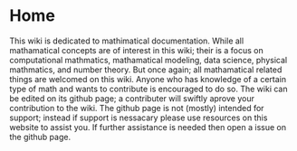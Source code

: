 # **Home**

This wiki is dedicated to mathimatical documentation. While all mathamatical concepts are of interest in this wiki; their is a focus on computational mathmatics, mathamatical modeling, data science, physical mathmatics, and number theory. But once again; all mathamatical related things are welcomed on this wiki. Anyone who has knowledge of a certain type of math and wants to contribute is encouraged to do so. The wiki can be edited on its github page; a contributer will swiftly aprove your contribution to the wiki. The github page is not (mostly) intended for support; instead if support is nessacary please use resources on this website to assist you. If further assistance is needed then open a issue on the github page.
